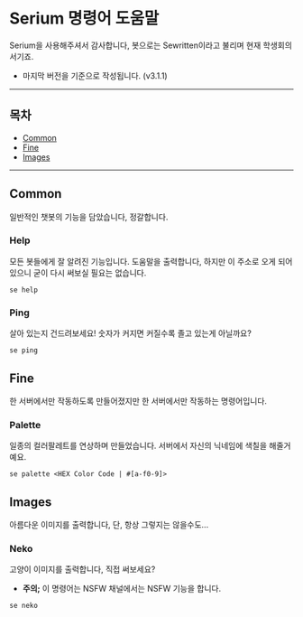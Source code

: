 # Serium 명령어 도움말

Serium을 사용해주셔서 감사합니다, 봇으로는 Sewritten이라고 불리며 현재 학생회의 서기죠.

- 마지막 버전을 기준으로 작성됩니다. (v3.1.1)

----

## 목차

- [Common](#common)
- [Fine](#fine)
- [Images](#images)

----

## Common

일반적인 챗봇의 기능을 담았습니다, 정갈합니다.

### Help

모든 봇들에게 잘 알려진 기능입니다. 도움말을 출력합니다, 하지만 이 주소로 오게 되어 있으니 굳이 다시 써보실 필요는 없습니다.

```
se help
```

### Ping

살아 있는지 건드려보세요! 숫자가 커지면 커질수록 졸고 있는게 아닐까요?

```
se ping
```

## Fine

한 서버에서만 작동하도록 만들어졌지만 한 서버에서만 작동하는 명령어입니다.

### Palette

일종의 컬러팔레트를 연상하며 만들었습니다. 서버에서 자신의 닉네임에 색칠을 해줄거예요.

```
se palette <HEX Color Code | #[a-f0-9]>
```

## Images

아름다운 이미지를 출력합니다, 단, 항상 그렇지는 않을수도...

### Neko

고양이 이미지를 출력합니다, 직접 써보세요?

- **주의;** 이 명령어는 NSFW 채널에서는 NSFW 기능을 합니다.

```
se neko
```
